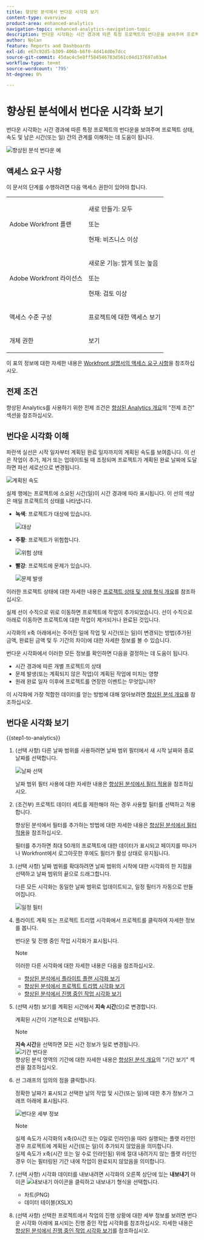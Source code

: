 ```yaml
---
title: 향상된 분석에서 번다운 시각화 보기
content-type: overview
product-area: enhanced-analytics
navigation-topic: enhanced-analytics-navigation-topic
description: 번다운 시각화는 시간 경과에 따른 특정 프로젝트의 번다운을 보여주며 프로젝트 상태, 속도 및 남은 시간(또는 일) 간의 관계를 이해하는 데 도움이 됩니다.
author: Nolan
feature: Reports and Dashboards
exl-id: e67c92d5-b309-406b-b6f0-4d414d0e7dcc
source-git-commit: 45dac4c5e8ff584546783d561c04d137697a03a4
workflow-type: tm+mt
source-wordcount: '795'
ht-degree: 0%

---
```


# 향상된 분석에서 번다운 시각화 보기

<!-- Audited: 12/2023 -->

번다운 시각화는 시간 경과에 따른 특정 프로젝트의 번다운을 보여주며 프로젝트 상태, 속도 및 남은 시간(또는 일) 간의 관계를 이해하는 데 도움이 됩니다.

![향상된 분석 번다운 예](assets/burndown120623.png)

## 액세스 요구 사항

이 문서의 단계를 수행하려면 다음 액세스 권한이 있어야 합니다.

<table style="table-layout:auto"> 
 <col> 
 <col> 
 <tbody> 
  <tr> 
   <td role="rowheader">Adobe Workfront 플랜</td> 
   <td>
      <p>새로 만들기: 모두</p>
      <p>또는</p>
      <p>현재: 비즈니스 이상</p></td>
  </tr> 
  <tr> 
   <td role="rowheader">Adobe Workfront 라이선스</td> 
   <td>
      <p>새로운 기능: 밝게 또는 높음</p>
      <p>또는</p>
      <p>현재: 검토 이상</p>
   </td> 
  </tr> 
  <tr> 
   <td role="rowheader">액세스 수준 구성</td> 
   <td> <p>프로젝트에 대한 액세스 보기</p> </td> 
  </tr> 
  <tr> 
   <td role="rowheader">개체 권한</td> 
   <td> <p>보기</p> </td>
  </tr> 
 </tbody> 
</table>

이 표의 정보에 대한 자세한 내용은 [Workfront 설명서의 액세스 요구 사항](/help/quicksilver/administration-and-setup/add-users/access-levels-and-object-permissions/access-level-requirements-in-documentation.md)을 참조하십시오.

## 전제 조건

향상된 Analytics를 사용하기 위한 전제 조건은 [향상된 Analytics 개요](../enhanced-analytics/enhanced-analytics-overview.md)의 &quot;전제 조건&quot; 섹션을 참조하십시오.

## 번다운 시각화 이해

파란색 실선은 시작 일자부터 계획된 완료 일자까지의 계획된 속도를 보여줍니다. 이 선은 작업이 추가, 제거 또는 업데이트될 때 조정되며 프로젝트가 계획된 완료 날짜에 도달하면 파선 세로선으로 변경됩니다.

![계획된 속도](assets/burndown-planned-line.png)

실제 행에는 프로젝트에 소요된 시간(일)이 시간 경과에 따라 표시됩니다. 이 선의 색상은 매일 프로젝트의 상태를 나타냅니다.

* **녹색**: 프로젝트가 대상에 있습니다.

  ![대상](assets/burndown-green.png)

* **주황**: 프로젝트가 위험합니다.

  ![위험 상태](assets/burndown-orange.png)

* **빨강**: 프로젝트에 문제가 있습니다.

  ![문제 발생](assets/burndown-red.png)

이러한 프로젝트 상태에 대한 자세한 내용은 [프로젝트 상태 및 상태 형식 개요](../manage-work/projects/manage-projects/project-condition-and-condition-type.md)를 참조하십시오.

실제 선이 수직으로 위로 이동하면 프로젝트에 작업이 추가되었습니다. 선이 수직으로 아래로 이동하면 프로젝트에 대한 작업이 제거되거나 완료된 것입니다.

시각화의 x축 아래에서는 주어진 일에 작업 및 시간(또는 일)이 변경되는 방법(추가된 금액, 완료된 금액 및 두 기간의 차이)에 대한 자세한 정보를 볼 수 있습니다.

번다운 시각화에서 이러한 모든 정보를 확인하면 다음을 결정하는 데 도움이 됩니다.

* 시간 경과에 따른 개별 프로젝트의 상태
* 문제 발생(또는 계획되지 않은 작업)이 계획된 작업에 미치는 영향
* 원래 완료 일자 이후에 프로젝트를 연장한 이벤트는 무엇입니까?

이 시각화에 가장 적합한 데이터를 얻는 방법에 대해 알아보려면 [향상된 분석 개요](../enhanced-analytics/enhanced-analytics-overview.md)를 참조하십시오.

## 번다운 시각화 보기

{{step1-to-analytics}}

1. (선택 사항) 다른 날짜 범위를 사용하려면 날짜 범위 필터에서 새 시작 날짜와 종료 날짜를 선택합니다.

   ![날짜 선택](assets/filters-select-date-range-350x344.png)

   날짜 범위 필터 사용에 대한 자세한 내용은 [향상된 분석에서 필터 적용](../enhanced-analytics/use-enhanced-analytics-filters.md)을 참조하십시오.

1. (조건부) 프로젝트 데이터 세트를 제한해야 하는 경우 사용할 필터를 선택하고 적용합니다.

   향상된 분석에서 필터를 추가하는 방법에 대한 자세한 내용은 [향상된 분석에서 필터 적용](../enhanced-analytics/use-enhanced-analytics-filters.md)을 참조하십시오.

   필터를 추가하면 최대 50개의 프로젝트에 대한 데이터가 표시되고 페이지를 떠나거나 Workfront에서 로그아웃한 후에도 필터가 활성 상태로 유지됩니다.

1. (선택 사항) 날짜 범위를 확대하려면 날짜 범위의 시작에 대한 시각화의 한 지점을 선택하고 날짜 범위의 끝으로 드래그합니다.

   다른 모든 시각화는 동일한 날짜 범위로 업데이트되고, 일정 필터가 자동으로 만들어집니다.

   ![일정 필터](assets/timeframe-filter-350x220.png)

1. 플라이트 계획 또는 프로젝트 트리맵 시각화에서 프로젝트를 클릭하여 자세한 정보를 봅니다.

   번다운 및 진행 중인 작업 시각화가 표시됩니다.

   >[!NOTE]
   >
   >이러한 다른 시각화에 대한 자세한 내용은 다음을 참조하십시오.
   >
   >   * [향상된 분석에서 플라이트 플랜 시각화 보기](../enhanced-analytics/flight-plan-overview.md)
   >   * [향상된 분석에서 프로젝트 트리맵 시각화 보기](../enhanced-analytics/project-treemap-overview.md)
   >   * [향상된 분석에서 진행 중인 작업 시각화 보기](../enhanced-analytics/tasks-in-flight-overview.md)
   >

1. (선택 사항) 보기를 계획된 시간에서 **지속 시간**(으)로 변경합니다.

   계획된 시간이 기본적으로 선택됩니다.

   >[!NOTE]
   >
   >**지속 시간**&#x200B;을 선택하면 모든 시간 정보가 일로 변경됩니다.\
   >![기간 번다운](assets/duration-burndown-350x112.png)\
   >향상된 분석 영역의 기간에 대한 자세한 내용은 [향상된 분석 개요](../enhanced-analytics/enhanced-analytics-overview.md#duration-view)의 &quot;기간 보기&quot; 섹션을 참조하십시오.

1. 선 그래프의 임의의 점을 클릭합니다.

   정확한 날짜가 표시되고 선택한 날의 작업 및 시간(또는 일)에 대한 추가 정보가 그래프 아래에 표시됩니다.

   ![번다운 세부 정보](assets/burndown-task-and-hour-changes-350x121.png)

   >[!NOTE]
   >
   >실제 속도가 시각화의 x축(0시간 또는 0일로 인라인)을 따라 실행되는 플랫 라인인 경우 프로젝트에 계획된 시간(또는 일)이 추가되지 않았음을 의미합니다.\
   >실제 속도가 x축(시간 또는 일 수로 인라인됨) 위에 절대 내려가지 않는 플랫 라인인 경우 이는 필터링된 기간 내에 작업이 완료되지 않았음을 의미합니다.

1. (선택 사항) 시각화 데이터를 내보내려면 시각화의 오른쪽 상단에 있는 **내보내기** 아이콘 ![내보내기 아이콘](assets/export.png)을 클릭하고 내보내기 형식을 선택합니다.

   * 차트(PNG)
   * 데이터 테이블(XSLX)

1. (선택 사항) 선택한 프로젝트에서 작업의 진행 상황에 대한 세부 정보를 보려면 번다운 시각화 아래에 표시되는 진행 중인 작업 시각화를 참조하십시오. 자세한 내용은 [향상된 분석에서 진행 중인 작업 시각화 보기](/help/quicksilver/enhanced-analytics/tasks-in-flight-overview.md)를 참조하십시오.
